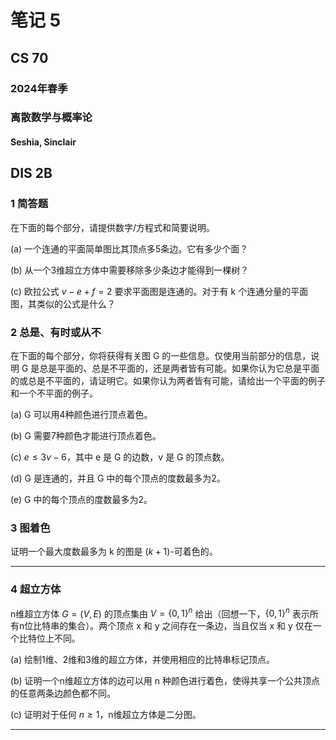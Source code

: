 # 笔记 5

## CS 70
### 2024年春季

### 离散数学与概率论
#### Seshia, Sinclair

## DIS 2B

### 1 简答题

在下面的每个部分，请提供数字/方程式和简要说明。

(a) 一个连通的平面简单图比其顶点多5条边。它有多少个面？

(b) 从一个3维超立方体中需要移除多少条边才能得到一棵树？

(c) 欧拉公式 $v-e+f=2$ 要求平面图是连通的。对于有 k 个连通分量的平面图，其类似的公式是什么？

### 2 总是、有时或从不

在下面的每个部分，你将获得有关图 G 的一些信息。仅使用当前部分的信息，说明 G 是总是平面的、总是不平面的，还是两者皆有可能。如果你认为它总是平面的或总是不平面的，请证明它。如果你认为两者皆有可能，请给出一个平面的例子和一个不平面的例子。

(a) G 可以用4种颜色进行顶点着色。

(b) G 需要7种颜色才能进行顶点着色。

(c) $e \le 3v-6$，其中 e 是 G 的边数，v 是 G 的顶点数。

(d) G 是连通的，并且 G 中的每个顶点的度数最多为2。

(e) G 中的每个顶点的度数最多为2。

### 3 图着色

证明一个最大度数最多为 k 的图是 $(k+1)$-可着色的。


---

### 4 超立方体

n维超立方体 $G=(V,E)$ 的顶点集由 $V=\{0,1\}^n$ 给出（回想一下，$\{0,1\}^n$ 表示所有n位比特串的集合）。两个顶点 x 和 y 之间存在一条边，当且仅当 x 和 y 仅在一个比特位上不同。

(a) 绘制1维、2维和3维的超立方体，并使用相应的比特串标记顶点。

(b) 证明一个n维超立方体的边可以用 n 种颜色进行着色，使得共享一个公共顶点的任意两条边颜色都不同。

(c) 证明对于任何 $n \ge 1$，n维超立方体是二分图。

---